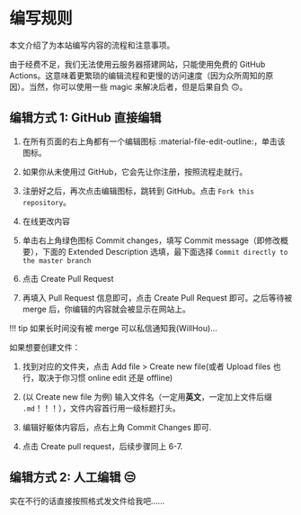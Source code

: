 # 编写规则

本文介绍了为本站编写内容的流程和注意事项。

由于经费不足，我们无法使用云服务器搭建网站，只能使用免费的 GitHub Actions。这意味着更繁琐的编辑流程和更慢的访问速度（因为众所周知的原因）。当然，你可以使用一些 magic 来解决后者，但是后果自负 :upside_down_face:。

## 编辑方式 1: GitHub 直接编辑

1. 在所有页面的右上角都有一个编辑图标 :material-file-edit-outline:，单击该图标。

2. 如果你从未使用过 GitHub，它会先让你注册，按照流程走就行。

3. 注册好之后，再次点击编辑图标，跳转到 GitHub。点击 `Fork this repository`。

4. 在线更改内容

5. 单击右上角绿色图标 Commit changes，填写 Commit message（即修改概要），下面的 Extended Description 选填，最下面选择 `Commit directly to the master branch`

6. 点击 Create Pull Request

7. 再填入 Pull Request 信息即可，点击 Create Pull Request 即可。之后等待被 merge 后，你编辑的内容就会被显示在网站上。

!!! tip
    如果长时间没有被 merge 可以私信通知我(WillHou)...

如果想要创建文件：

1. 找到对应的文件夹，点击 Add file > Create new file(或者 Upload files 也行，取决于你习惯 online edit 还是 offline)

2. (以 Create new file 为例) 输入文件名（一定用**英文**，一定加上文件后缀 `.md`！！！），文件内容首行用一级标题打头。

3. 编辑好躯体内容后，点右上角 Commit Changes 即可.

4. 点击 Create pull request，后续步骤同上 6-7.

## 编辑方式 2: 人工编辑 :unamused:

实在不行的话直接按照格式发文件给我吧......